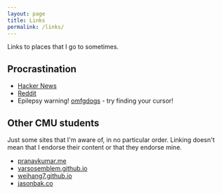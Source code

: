 ```yaml
---
layout: page
title: Links
permalink: /links/
---
```


Links to places that I go to sometimes.

## Procrastination

- [Hacker News](https://news.ycombinator.com/)
- [Reddit](https://old.reddit.com/r/all/)
- Epilepsy warning! [omfgdogs](https://www.omfgdogs.com/) - try finding your cursor!

## Other CMU students

Just some sites that I'm aware of, in no particular order. Linking doesn't mean that I endorse their content or that they endorse mine.

- [pranavkumar.me](https://pranavkumar.me/)
- [varsosemblem.github.io](https://varsosemblem.github.io/)
- [weihang7.github.io](https://weihang7.github.io/)
- [jasonbak.co](https://jasonbak.co/)
